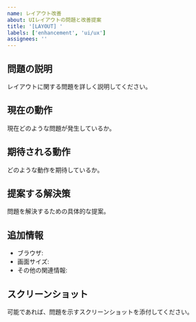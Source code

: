```yaml
---
name: レイアウト改善
about: UIレイアウトの問題と改善提案
title: '[LAYOUT] '
labels: ['enhancement', 'ui/ux']
assignees: ''
---
```


## 問題の説明
レイアウトに関する問題を詳しく説明してください。

## 現在の動作
現在どのような問題が発生しているか。

## 期待される動作
どのような動作を期待しているか。

## 提案する解決策
問題を解決するための具体的な提案。

## 追加情報
- ブラウザ: 
- 画面サイズ: 
- その他の関連情報: 

## スクリーンショット
可能であれば、問題を示すスクリーンショットを添付してください。
